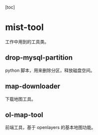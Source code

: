 [toc]

# mist-tool

工作中用到的工具类。

## drop-mysql-partition
python 脚本，用来删除分区，释放磁盘空间。

## map-downloader
下载地图工具。

## ol-map-tool
前端工具，基于 openlayers 的基本地图功能。
